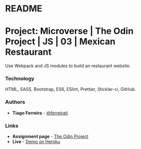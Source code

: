 # README

# Project: Microverse | The Odin Project | JS | 03 | Mexican Restaurant

Use Webpack and JS modules to build an restaurant website.

### Technology

HTML, SASS, Bootstrap, ES6, ESlint, Prettier, Stickler-ci, GitHub.

### Authors

- **Tiago Ferreira** - [@ferreirati](https://github.com/ferreirati)

### Links

- **Assignment page** - [The Odin Project](https://www.theodinproject.com/courses/javascript/lessons/restaurant-page)
- **Live** - [Demo on Heroku](#)
